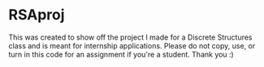 # RSAproj
This was created to show off the project I made for a Discrete Structures class and is meant for internship applications. Please do not copy, use, or turn in this code for an assignment if you're a student. Thank you :)

